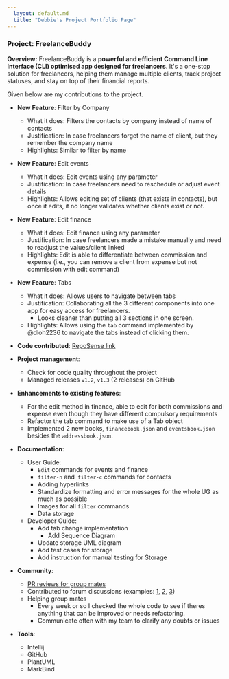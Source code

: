 ```yaml
---
  layout: default.md
  title: "Debbie's Project Portfolio Page"
---
```


### Project: FreelanceBuddy

**Overview:** FreelanceBuddy is a **powerful and efficient Command Line Interface (CLI)
optimised app designed for freelancers**.
It's a one-stop solution for freelancers, helping them manage multiple clients, track project statuses,
and stay on top of their financial reports.

Given below are my contributions to the project.

* **New Feature**: Filter by Company
  * What it does: Filters the contacts by company instead of name of contacts
  * Justification: In case freelancers forget the name of client, but they remember the company name
  * Highlights: Similar to filter by name

* **New Feature**: Edit events
  * What it does: Edit events using any parameter
  * Justification: In case freelancers need to reschedule or adjust event details
  * Highlights: Allows editing set of clients (that exists in contacts), but once it edits, it no longer validates whether clients exist or not.

* **New Feature**: Edit finance
  * What it does: Edit finance using any parameter
  * Justification: In case freelancers made a mistake manually and need to readjust the values/client linked
  * Highlights: Edit is able to differentiate between commission and expense (i.e., you can remove a client from expense but not commission with edit command)

* **New Feature**: Tabs
  * What it does: Allows users to navigate between tabs
  * Justification: Collaborating all the 3 different components into one app for easy access for freelancers. 
    * Looks cleaner than putting all 3 sections in one screen.
  * Highlights: Allows using the `tab` command implemented by @dloh2236 to navigate the tabs instead of clicking them.


* **Code contributed**: [RepoSense link](https://nus-cs2103-ay2324s1.github.io/tp-dashboard/?search=flexibo&sort=groupTitle&sortWithin=title&timeframe=commit&mergegroup=&groupSelect=groupByRepos&breakdown=true&checkedFileTypes=docs~functional-code~test-code&since=2023-09-22)

* **Project management**:
  * Check for code quality throughout the project
  * Managed releases `v1.2`, `v1.3` (2 releases) on GitHub

* **Enhancements to existing features**:
  * For the edit method in finance, able to edit for both commissions and expense even though they have different compulsory requirements
  * Refactor the tab command to make use of a Tab object
  * Implemented 2 new books, `financebook.json` and `eventsbook.json` besides the `addressbook.json`.

* **Documentation**:
  * User Guide:
    * `Edit` commands for events and finance
    * `filter-n` and` filter-c` commands for contacts
    * Adding hyperlinks
    * Standardize formatting and error messages for the whole UG as much as possible
    * Images for all `filter` commands
    * Data storage
  * Developer Guide:
    * Add tab change implementation
      * Add Sequence Diagram
    * Update storage UML diagram 
    * Add test cases for storage
    * Add instruction for manual testing for Storage

* **Community**:
  * [PR reviews for group mates](https://github.com/AY2324S1-CS2103T-W09-2/tp/pulls?q=is%3Apr+is%3Aclosed+reviewed-by%3Aflexibo)
  * Contributed to forum discussions (examples: [1](https://github.com/nus-cs2103-AY2324S1/forum/issues/417), [2](https://github.com/nus-cs2103-AY2324S1/forum/issues/277), [3](https://github.com/nus-cs2103-AY2324S1/forum/issues/191))
  * Helping group mates
    * Every week or so I checked the whole code to see if theres anything that can be improved or needs refactoring.
    * Communicate often with my team to clarify any doubts or issues 

* **Tools**:
  * Intellij
  * GitHub
  * PlantUML
  * MarkBind
